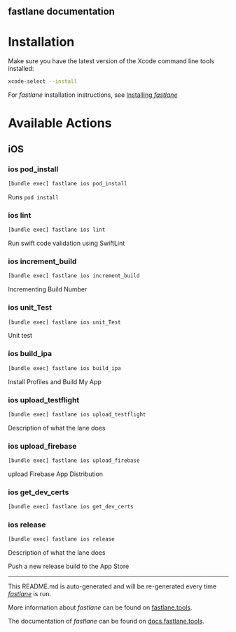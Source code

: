 fastlane documentation
----

# Installation

Make sure you have the latest version of the Xcode command line tools installed:

```sh
xcode-select --install
```

For _fastlane_ installation instructions, see [Installing _fastlane_](https://docs.fastlane.tools/#installing-fastlane)

# Available Actions

## iOS

### ios pod_install

```sh
[bundle exec] fastlane ios pod_install
```

Runs `pod install`

### ios lint

```sh
[bundle exec] fastlane ios lint
```

Run swift code validation using SwiftLint

### ios increment_build

```sh
[bundle exec] fastlane ios increment_build
```

Incrementing Build Number

### ios unit_Test

```sh
[bundle exec] fastlane ios unit_Test
```

Unit test

### ios build_ipa

```sh
[bundle exec] fastlane ios build_ipa
```

Install Profiles and Build My App

### ios upload_testflight

```sh
[bundle exec] fastlane ios upload_testflight
```

Description of what the lane does

### ios upload_firebase

```sh
[bundle exec] fastlane ios upload_firebase
```

upload Firebase App Distribution

### ios get_dev_certs

```sh
[bundle exec] fastlane ios get_dev_certs
```



### ios release

```sh
[bundle exec] fastlane ios release
```

Description of what the lane does

Push a new release build to the App Store

----

This README.md is auto-generated and will be re-generated every time [_fastlane_](https://fastlane.tools) is run.

More information about _fastlane_ can be found on [fastlane.tools](https://fastlane.tools).

The documentation of _fastlane_ can be found on [docs.fastlane.tools](https://docs.fastlane.tools).
